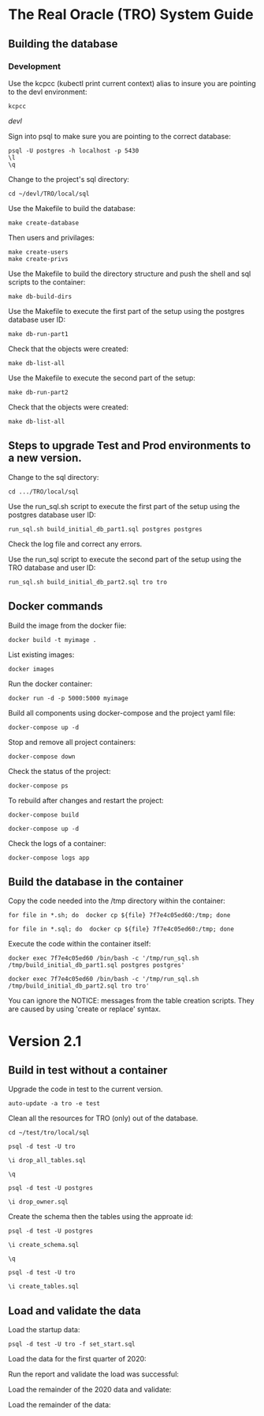 # The Real Oracle (TRO) System Guide
## Building the database

### Development

Use the kcpcc (kubectl print current context) alias to insure you are pointing to the devl environment:

```
kcpcc
```
*devl*

Sign into psql to make sure you are pointing to the correct database:

```
psql -U postgres -h localhost -p 5430
\l
\q
```

Change to the project's sql directory:

`cd ~/devl/TRO/local/sql`

Use the Makefile to build the database:

`make create-database`

Then users and privilages:

```
make create-users
make create-privs
```






Use the Makefile to build the directory structure and push the shell and sql scripts to the container:

`make db-build-dirs`

Use the Makefile to execute the first part of the setup using the postgres database user ID:

`make db-run-part1`

Check that the objects were created:

`make db-list-all`

Use the Makefile to execute the second part of the setup:

`make db-run-part2`

Check that the objects were created:

`make db-list-all`





## Steps to upgrade Test and Prod environments to a new version.

Change to the sql directory:

`cd .../TRO/local/sql`

Use the run_sql.sh script to execute the first part of the setup using the postgres database user ID:

`run_sql.sh build_initial_db_part1.sql postgres postgres`

Check the log file and correct any errors.

Use the run_sql script to execute the second part of the setup using the TRO database and user ID:

`run_sql.sh build_initial_db_part2.sql tro tro`

## Docker commands
Build the image from the docker fiie:

`docker build -t myimage .`

List existing images:

`docker images`

Run the docker container:

`docker run -d -p 5000:5000 myimage`

Build all components using docker-compose and the project yaml file:

`docker-compose up -d`

Stop and remove all project containers:

`docker-compose down`

Check the status of the project:

`docker-compose ps`

To rebuild after changes and restart the project:

`docker-compose build`

`docker-compose up -d`

Check the logs of a container:

`docker-compose logs app`


## Build the database in the container

Copy the code needed into the /tmp directory within the container:

`for file in *.sh; do  docker cp ${file} 7f7e4c05ed60:/tmp; done`

`for file in *.sql; do  docker cp ${file} 7f7e4c05ed60:/tmp; done`

Execute the code within the container itself:

`docker exec 7f7e4c05ed60 /bin/bash -c '/tmp/run_sql.sh /tmp/build_initial_db_part1.sql postgres postgres'`

`docker exec 7f7e4c05ed60 /bin/bash -c '/tmp/run_sql.sh /tmp/build_initial_db_part2.sql tro tro'`

You can ignore the NOTICE: messages from the table creation scripts. They are caused by using 'create or replace' syntax.



# Version 2.1 #
## Build in test without a container

Upgrade the code in test to the current version.

`auto-update -a tro -e test`

Clean all the resources for TRO (only) out of the database.

`cd ~/test/tro/local/sql`

`psql -d test -U tro`

`\i drop_all_tables.sql`

`\q`

`psql -d test -U postgres`

`\i drop_owner.sql`

Create the schema then the tables using the approate id:

`psql -d test -U postgres`

`\i create_schema.sql`

`\q`

`psql -d test -U tro`

`\i create_tables.sql`

## Load and validate the data

Load the startup data:

`psql -d test -U tro -f set_start.sql`

Load the data for the first quarter of 2020:

Run the report and validate the load was successful:

Load the remainder of the 2020 data and validate:

Load the remainder of the data:












